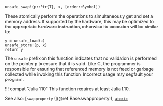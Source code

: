 ```
unsafe_swap!(p::Ptr{T}, x, [order::Symbol])
```

These atomically perform the operations to simultaneously get and set a memory address. If supported by the hardware, this may be optimized to the appropriate hardware instruction, otherwise its execution will be similar to:

```
y = unsafe_load(p)
unsafe_store!(p, x)
return y
```

The `unsafe` prefix on this function indicates that no validation is performed on the pointer `p` to ensure that it is valid. Like C, the programmer is responsible for ensuring that referenced memory is not freed or garbage collected while invoking this function. Incorrect usage may segfault your program.

!!! compat "Julia 1.10"
    This function requires at least Julia 1.10.


See also: [`swapproperty!`](@ref Base.swapproperty!), [`atomic`](@ref)
